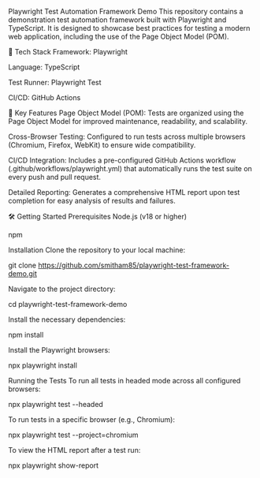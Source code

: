Playwright Test Automation Framework Demo
This repository contains a demonstration test automation framework built with Playwright and TypeScript. It is designed to showcase best practices for testing a modern web application, including the use of the Page Object Model (POM).

🚀 Tech Stack
Framework: Playwright

Language: TypeScript

Test Runner: Playwright Test

CI/CD: GitHub Actions

🎯 Key Features
Page Object Model (POM): Tests are organized using the Page Object Model for improved maintenance, readability, and scalability.

Cross-Browser Testing: Configured to run tests across multiple browsers (Chromium, Firefox, WebKit) to ensure wide compatibility.

CI/CD Integration: Includes a pre-configured GitHub Actions workflow (.github/workflows/playwright.yml) that automatically runs the test suite on every push and pull request.

Detailed Reporting: Generates a comprehensive HTML report upon test completion for easy analysis of results and failures.

🛠️ Getting Started
Prerequisites
Node.js (v18 or higher)

npm

Installation
Clone the repository to your local machine:

git clone https://github.com/smitham85/playwright-test-framework-demo.git

Navigate to the project directory:

cd playwright-test-framework-demo

Install the necessary dependencies:

npm install

Install the Playwright browsers:

npx playwright install

Running the Tests
To run all tests in headed mode across all configured browsers:

npx playwright test --headed

To run tests in a specific browser (e.g., Chromium):

npx playwright test --project=chromium

To view the HTML report after a test run:

npx playwright show-report
